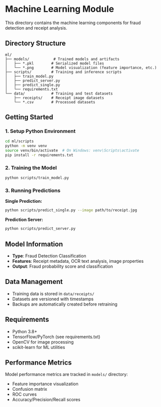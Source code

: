 # Machine Learning Module

This directory contains the machine learning components for fraud detection and receipt analysis.

## Directory Structure

```
ml/
├── models/           # Trained models and artifacts
│   ├── *.pkl        # Serialized model files
│   └── *.png        # Model visualization (feature importance, etc.)
├── scripts/         # Training and inference scripts
│   ├── train_model.py
│   ├── predict_server.py
│   ├── predict_single.py
│   └── requirements.txt
└── data/            # Training and test datasets
    ├── receipts/    # Receipt image datasets
    └── *.csv        # Processed datasets
```

## Getting Started

### 1. Setup Python Environment

```bash
cd ml/scripts
python -m venv venv
source venv/bin/activate  # On Windows: venv\Scripts\activate
pip install -r requirements.txt
```

### 2. Training the Model

```bash
python scripts/train_model.py
```

### 3. Running Predictions

**Single Prediction:**
```bash
python scripts/predict_single.py --image path/to/receipt.jpg
```

**Prediction Server:**
```bash
python scripts/predict_server.py
```

## Model Information

- **Type**: Fraud Detection Classification
- **Features**: Receipt metadata, OCR text analysis, image properties
- **Output**: Fraud probability score and classification

## Data Management

- Training data is stored in `data/receipts/`
- Datasets are versioned with timestamps
- Backups are automatically created before retraining

## Requirements

- Python 3.8+
- TensorFlow/PyTorch (see requirements.txt)
- OpenCV for image processing
- scikit-learn for ML utilities

## Performance Metrics

Model performance metrics are tracked in `models/` directory:
- Feature importance visualization
- Confusion matrix
- ROC curves
- Accuracy/Precision/Recall scores

